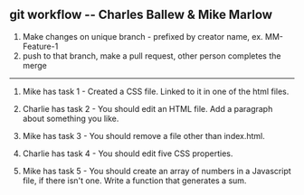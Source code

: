 ## git workflow -- Charles Ballew & Mike Marlow

1. Make changes on unique branch - prefixed by creator name, ex. MM-Feature-1
2. push to that branch, make a pull request, other person completes the merge

------------------

1. Mike has task 1 - Created a CSS file. Linked to it in one of the html files.

2. Charlie has task 2 - You should edit an HTML file. Add a paragraph about something you like.

3. Mike has task 3 - You should remove a file other than index.html.

4. Charlie has task 4 - You should edit five CSS properties.

5. Mike has task 5 - You should create an array of numbers in a Javascript file, if there isn't one. Write a function that generates a sum.
